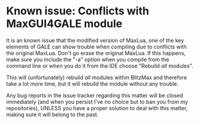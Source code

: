 # Known issue: Conflicts with MaxGUI4GALE module

It is an known issue that the modified version of MaxLua, one of the key elements of GALE can show trouble when compiling due to conflicts with the original MaxLua.
Don't go erase the original MaxLua. If this happens, make sure you include the "-a" option when you compile from the command line or when you do it from the IDE choose "Rebuild _all_ modules".

This will (unfortunately) rebuild _all_ modules within BlitzMax and therefore take a lot more time, but it will rebuild the module without any trouble.

Any bug reports in the issue tracker regarding this matter will be closed immediately (and when you persist I've no choice but to ban you from my repositories), UNLESS you have a proper solution to deal with this matter, making sure it will belong to the past.
